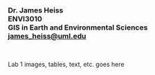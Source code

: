 ### Dr. James Heiss <br> ENVI3010 <br> GIS in Earth and Environmental Sciences <br> james_heiss@uml.edu
<br> 

Lab 1 images, tables, text, etc. goes here


